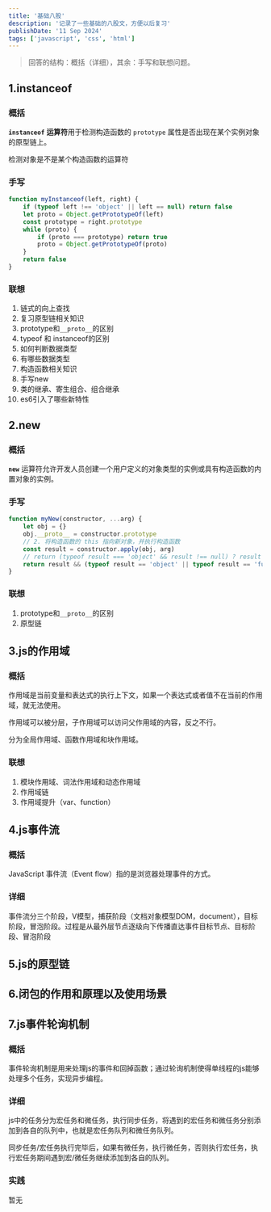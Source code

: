 ```yaml
---
title: '基础八股'
description: '记录了一些基础的八股文，方便以后复习'
publishDate: '11 Sep 2024'
tags: ['javascript', 'css', 'html']
---
```


> 回答的结构：概括（详细），其余：手写和联想问题。

## 1.instanceof

### 概括

**`instanceof`** **运算符**用于检测构造函数的 `prototype` 属性是否出现在某个实例对象的原型链上。

检测对象是不是某个构造函数的运算符

### 手写

```javascript
function myInstanceof(left, right) {
	if (typeof left !== 'object' || left == null) return false
	let proto = Object.getPrototypeOf(left)
	const prototype = right.prototype
	while (proto) {
		if (proto === prototype) return true
		proto = Object.getPrototypeOf(proto)
	}
	return false
}
```

### 联想

1. 链式的向上查找
2. 复习原型链相关知识
3. prototype和`__proto__`的区别
4. typeof 和 instanceof的区别
5. 如何判断数据类型
6. 有哪些数据类型
7. 构造函数相关知识
8. 手写new
9. 类的继承、寄生组合、组合继承
10. es6引入了哪些新特性

## 2.new

### 概括

**`new`** 运算符允许开发人员创建一个用户定义的对象类型的实例或具有构造函数的内置对象的实例。

### 手写

```javascript
function myNew(constructor, ...arg) {
	let obj = {}
	obj.__proto__ = constructor.prototype
	// 2. 将构造函数的 this 指向新对象，并执行构造函数
	const result = constructor.apply(obj, arg)
	// return (typeof result === 'object' && result !== null) ? result : obj;
	return result && (typeof result == 'object' || typeof result == 'function') ? result : obj
}
```

### 联想

1. prototype和`__proto__`的区别
1. 原型链

## 3.js的作用域

### 概括

作用域是当前变量和表达式的执行上下文，如果一个表达式或者值不在当前的作用域，就无法使用。

作用域可以被分层，子作用域可以访问父作用域的内容，反之不行。

分为全局作用域、函数作用域和块作用域。

### 联想

1. 模块作用域、词法作用域和动态作用域
2. 作用域链
3. 作用域提升（var、function）

## 4.js事件流

### 概括

JavaScript 事件流（Event flow）指的是浏览器处理事件的方式。

### 详细

事件流分三个阶段，V模型，捕获阶段（文档对象模型DOM，document），目标阶段，冒泡阶段。过程是从最外层节点逐级向下传播直达事件目标节点、目标阶段、冒泡阶段

## 5.js的原型链

## 6.闭包的作用和原理以及使用场景

## 7.js事件轮询机制

### 概括

事件轮询机制是用来处理js的事件和回掉函数；通过轮询机制使得单线程的js能够处理多个任务，实现异步编程。

### 详细

js中的任务分为宏任务和微任务，执行同步任务，将遇到的宏任务和微任务分别添加到各自的队列中，也就是宏任务队列和微任务队列。

同步任务/宏任务执行完毕后，如果有微任务，执行微任务，否则执行宏任务，执行宏任务期间遇到宏/微任务继续添加到各自的队列。

### 实践

暂无
